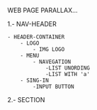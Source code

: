 WEB PAGE PARALLAX...

1.- NAV-HEADER

    - HEADER-CONTAINER
        - LOGO
            - IMG LOGO
        - MENU
            - NAVEGATION
                -LIST UNORDING
                -LIST WITH 'a'
        - SING-IN
            -INPUT BUTTON

2.- SECTION